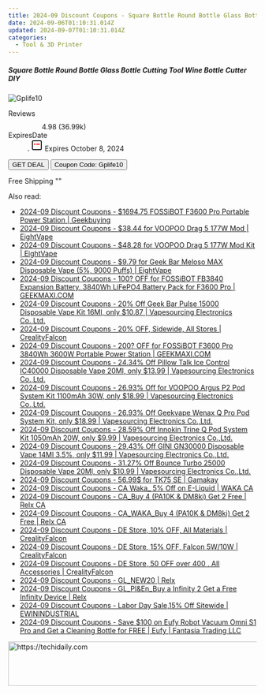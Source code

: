 ```yaml
---
title: 2024-09 Discount Coupons - Square Bottle Round Bottle Glass Bottle Cutting Tool Wine Bottle Cutter DIY | Gshopper
date: 2024-09-06T01:10:31.014Z
updated: 2024-09-07T01:10:31.014Z
categories:
  - Tool & 3D Printer
---
```



<div class="max-w-4xl mx-auto grid grid-cols-1 lg:max-w-5xl lg:gap-x-20 lg:grid-cols-2">
  <div class="relative p-3 col-start-1 row-start-1 flex flex-col-reverse rounded-lg bg-gradient-to-t from-black/75 via-black/0 sm:bg-none sm:row-start-2 sm:p-0 lg:row-start-1">
    <h5 class="mt-1 text-lg font-semibold text-white sm:text-slate-900 md:text-2xl dark:sm:text-white">Square Bottle Round Bottle Glass Bottle Cutting Tool Wine Bottle Cutter DIY</h5>
  </div>
  
  <div class="col-start-1 col-end-3 row-start-1 grid gap-4 sm:mb-6 sm:grid-cols-4 lg:col-start-2 lg:row-span-6 lg:row-end-6 lg:mb-0 lg:gap-6">
      <img src="&quot;&quot;" onClick="javascript:window.open(decodeURIComponent('%22https%3A%2F%2Fwww.shareasale.com%2Fu.cfm%3Fd%3D1118598%26m%3D97331%26u%3D4338022%22'), '_blank');void(0);" alt="Gplife10" class="h-60 w-full rounded-lg object-cover sm:col-span-2 sm:h-52 lg:col-span-full" loading="lazy" />
    
  </div>
  <dl class="row-start-2 mt-4 flex items-center text-xs font-medium sm:row-start-3 sm:mt-1 md:mt-2.5 lg:row-start-2">
    <dt class="sr-only">Reviews</dt>
    <dd class="flex items-center text-indigo-600 dark:text-indigo-400">
      <svg width="24" height="24" fill="none" aria-hidden="true" class="mr-1 stroke-current dark:stroke-indigo-500">
        <path d="m12 5 2 5h5l-4 4 2.103 5L12 16l-5.103 3L9 14l-4-4h5l2-5Z" stroke-width="2" stroke-linecap="round" stroke-linejoin="round" />
      </svg>
      <span>4.98 <span class="font-normal text-slate-400">(36.99k)</span></span>
    </dd>
    <dt class="sr-only">ExpiresDate</dt>
    <dd class="flex items-center">
      <svg width="2" height="2" aria-hidden="true" fill="currentColor" class="mx-3 text-slate-300">
        <circle cx="1" cy="1" r="1" />
      </svg>
      <svg width="24" height="24" viewBox="0 0 24 24" fill="none" stroke="currentColor" stroke-width="2">
        <rect x="3" y="3" width="18" height="18" rx="2" fill="#fff" />
        <path d="M6 10L18 10" stroke="red" stroke-width="2" fill="none" />
        <path d="M10 6L10 18" stroke="#fff" stroke-width="2" fill="none" />
      </svg>
      Expires October 8, 2024    </dd>
  </dl>
  <div class="col-start-1 row-start-3 mt-4 self-center sm:col-start-2 sm:row-span-2 sm:row-start-2 sm:mt-0 lg:col-start-1 lg:row-start-3 lg:row-end-4 lg:mt-6">
    <button type="button" onClick="javascript:window.open(decodeURIComponent('%22https%3A%2F%2Fwww.shareasale.com%2Fu.cfm%3Fd%3D1118598%26m%3D97331%26u%3D4338022%22'), '_blank');void(0);" class="rounded-lg bg-red-600 px-3 py-2 text-sm font-medium leading-6 text-white">GET DEAL</button>
    <button type="button" onClick="javascript:window.open(decodeURIComponent('%22https%3A%2F%2Fwww.shareasale.com%2Fu.cfm%3Fd%3D1118598%26m%3D97331%26u%3D4338022%22'), '_blank');void(0);" class="border-dashed border-2 border-indigo-600 bg-green-100 text-sm leading-6 font-medium py-2 px-3 rounded-lg">Coupon Code: Gplife10</button>
  </div>
  <p class="col-start-1 mt-4 text-sm leading-6 sm:col-span-2 lg:col-span-1 lg:row-start-4 lg:mt-6 dark:text-slate-400">
    Free Shipping 
""  </p>
</div>
<span class="atpl-alsoreadstyle">Also read:</span>
<div><ul>
<li><a href="https://coupons.techidaily.com/coupon-1228221-share-38812-sale/"><u>2024-09 Discount Coupons - $1694.75 FOSSiBOT F3600 Pro Portable Power Station | Geekbuying</u></a></li>
<li><a href="https://coupons.techidaily.com/coupon-1228117-share-59344-sale/"><u>2024-09 Discount Coupons - $38.44 for VOOPOO Drag 5 177W Mod | EightVape</u></a></li>
<li><a href="https://coupons.techidaily.com/coupon-1228094-share-59344-sale/"><u>2024-09 Discount Coupons - $48.28 for VOOPOO Drag 5 177W Mod Kit | EightVape</u></a></li>
<li><a href="https://coupons.techidaily.com/coupon-1080612-share-59344-sale/"><u>2024-09 Discount Coupons - $9.79 for Geek Bar Meloso MAX Disposable Vape (5%, 9000 Puffs) | EightVape</u></a></li>
<li><a href="https://coupons.techidaily.com/coupon-1227829-share-77450-sale/"><u>2024-09 Discount Coupons - 100? OFF for FOSSiBOT FB3840 Expansion Battery, 3840Wh LiFePO4 Battery Pack for F3600 Pro | GEEKMAXI.COM</u></a></li>
<li><a href="https://coupons.techidaily.com/coupon-1065605-share-90958-sale/"><u>2024-09 Discount Coupons - 20% Off Geek Bar Pulse 15000 Disposable Vape Kit 16Ml, only $10.87 | Vapesourcing Electronics Co.,Ltd.</u></a></li>
<li><a href="https://coupons.techidaily.com/coupon-1227817-share-150021-sale/"><u>2024-09 Discount Coupons - 20% OFF, Sidewide, All Stores | CrealityFalcon</u></a></li>
<li><a href="https://coupons.techidaily.com/coupon-1227828-share-77450-sale/"><u>2024-09 Discount Coupons - 200? OFF for FOSSiBOT F3600 Pro 3840Wh 3600W Portable Power Station | GEEKMAXI.COM</u></a></li>
<li><a href="https://coupons.techidaily.com/coupon-1228403-share-90958-sale/"><u>2024-09 Discount Coupons - 24.34% Off Pillow Talk Ice Control IC40000 Disposable Vape 20Ml, only $13.99 | Vapesourcing Electronics Co.,Ltd.</u></a></li>
<li><a href="https://coupons.techidaily.com/coupon-1097106-share-90958-sale/"><u>2024-09 Discount Coupons - 26.93% Off for VOOPOO Argus P2 Pod System Kit 1100mAh 30W, only $18.99 | Vapesourcing Electronics Co.,Ltd.</u></a></li>
<li><a href="https://coupons.techidaily.com/coupon-1228182-share-90958-sale/"><u>2024-09 Discount Coupons - 26.93% Off Geekvape Wenax Q Pro Pod System Kit, only $18.99 | Vapesourcing Electronics Co.,Ltd.</u></a></li>
<li><a href="https://coupons.techidaily.com/coupon-1228185-share-90958-sale/"><u>2024-09 Discount Coupons - 28.59% Off Innokin Trine Q Pod System Kit 1050mAh 20W, only $9.99 | Vapesourcing Electronics Co.,Ltd.</u></a></li>
<li><a href="https://coupons.techidaily.com/coupon-1228401-share-90958-sale/"><u>2024-09 Discount Coupons - 29.43% Off GINI GN30000 Disposable Vape 14Ml 3.5%, only $11.99 | Vapesourcing Electronics Co.,Ltd.</u></a></li>
<li><a href="https://coupons.techidaily.com/coupon-1228402-share-90958-sale/"><u>2024-09 Discount Coupons - 31.27% Off Bounce Turbo 25000 Disposable Vape 20Ml, only $10.99 | Vapesourcing Electronics Co.,Ltd.</u></a></li>
<li><a href="https://coupons.techidaily.com/coupon-1228340-share-147961-sale/"><u>2024-09 Discount Coupons - 56.99$ for TK75 SE | Gamakay</u></a></li>
<li><a href="https://coupons.techidaily.com/coupon-1123042-share-92020-sale/"><u>2024-09 Discount Coupons - CA Waka_ 5% Off on E-Liquid | WAKA CA</u></a></li>
<li><a href="https://coupons.techidaily.com/coupon-1225731-share-92020-sale/"><u>2024-09 Discount Coupons - CA_Buy 4 (PA10K & DM8ki) Get 2 Free | Relx CA</u></a></li>
<li><a href="https://coupons.techidaily.com/coupon-1225732-share-92020-sale/"><u>2024-09 Discount Coupons - CA_WAKA_Buy 4 (PA10K & DM8ki) Get 2 Free | Relx CA</u></a></li>
<li><a href="https://coupons.techidaily.com/coupon-1228561-share-150021-sale/"><u>2024-09 Discount Coupons - DE Store, 10% OFF, All Materials | CrealityFalcon</u></a></li>
<li><a href="https://coupons.techidaily.com/coupon-1228560-share-150021-sale/"><u>2024-09 Discount Coupons - DE Store, 15% OFF, Falcon 5W/10W | CrealityFalcon</u></a></li>
<li><a href="https://coupons.techidaily.com/coupon-1228562-share-150021-sale/"><u>2024-09 Discount Coupons - DE Store, 50 OFF over 400 , All Accessories | CrealityFalcon</u></a></li>
<li><a href="https://coupons.techidaily.com/coupon-1227821-share-92020-sale/"><u>2024-09 Discount Coupons - GL_NEW20 | Relx</u></a></li>
<li><a href="https://coupons.techidaily.com/coupon-1120725-share-92020-sale/"><u>2024-09 Discount Coupons - GL_Pl&En_Buy a Infinity 2 Get a Free Infinity Device | Relx</u></a></li>
<li><a href="https://coupons.techidaily.com/coupon-1228191-share-77287-sale/"><u>2024-09 Discount Coupons - Labor Day Sale,15% Off Sitewide | EWININDUSTRIAL</u></a></li>
<li><a href="https://coupons.techidaily.com/coupon-1228463-share-115200-sale/"><u>2024-09 Discount Coupons - Save $100 on Eufy Robot Vacuum Omni S1 Pro and Get a Cleaning Bottle for FREE | Eufy | Fantasia Trading LLC</u></a></li>
</ul></div>

<ins class="adsbygoogle"
      style="display:block"
      data-ad-client="ca-pub-7571918770474297"
      data-ad-slot="8358498916"
      data-ad-format="auto"
      data-full-width-responsive="true"></ins>
<!-- affiliate ads begin -->
<a href="https://bluettius.sjv.io/c/5597632/2139115/17108" target="_top" id="2139115">
  <img src="//a.impactradius-go.com/display-ad/17108-2139115" border="0" alt="https://techidaily.com" width="728" height="90"/>
</a>
<img height="0" width="0" src="https://bluettius.sjv.io/i/5597632/2139115/17108" style="position:absolute;visibility:hidden;" border="0" />
<!-- affiliate ads end -->
